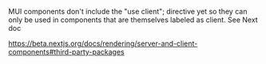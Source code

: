MUI components don't include the "use client"; directive yet so they can only be used in components that are themselves labeled as client. See Next doc

https://beta.nextjs.org/docs/rendering/server-and-client-components#third-party-packages
